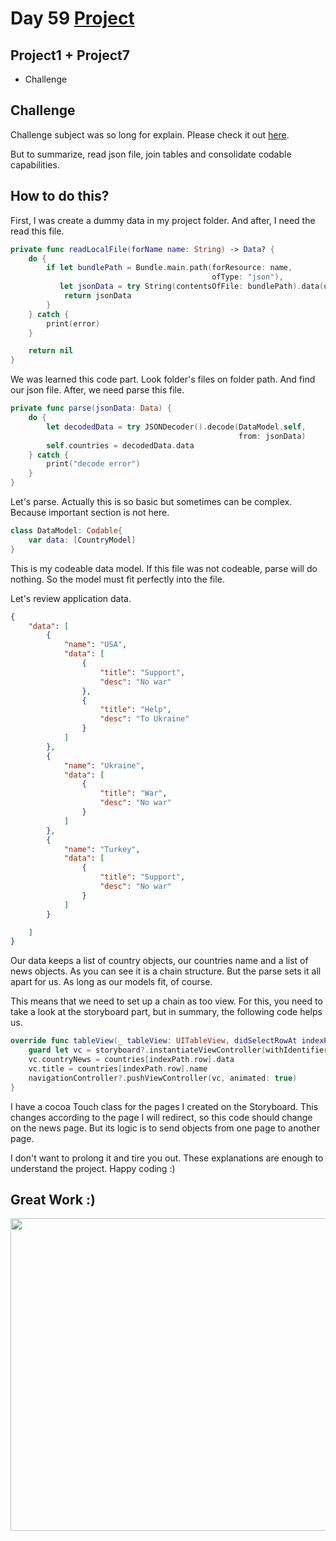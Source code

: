 # Day 59 <a href="https://github.com/devmehmetates/365-day-of-code/tree/main/Project/Day59-Challenge"> Project </a>

##  Project1 + Project7

+ Challenge

## Challenge
Challenge subject was so long for explain. Please check it out <a href="https://www.hackingwithswift.com/guide/6/3/challenge">here</a>.

But to summarize, read json file, join tables and consolidate codable capabilities.

## How to do this?
First, I was create a dummy data in my project folder. And after, I need the read this file.
```swift
private func readLocalFile(forName name: String) -> Data? {
    do {
        if let bundlePath = Bundle.main.path(forResource: name,
                                             ofType: "json"),
           let jsonData = try String(contentsOfFile: bundlePath).data(using: .utf8) {
            return jsonData
        }
    } catch {
        print(error)
    }

    return nil
}
```
We was learned this code part. Look folder's files on folder path. And find our json file. After, we need parse this file.

```swift
private func parse(jsonData: Data) {
    do {
        let decodedData = try JSONDecoder().decode(DataModel.self,
                                                   from: jsonData)
        self.countries = decodedData.data
    } catch {
        print("decode error")
    }
}
```
Let's parse. Actually this is so basic but sometimes can be complex. Because important section is not here. 

```swift
class DataModel: Codable{
    var data: [CountryModel]
}
```
This is my codeable data model. If this file was not codeable, parse will do nothing. So the model must fit perfectly into the file.

Let's review application data.
```json
{
    "data": [
        {
            "name": "USA",
            "data": [
                {
                    "title": "Support",
                    "desc": "No war"
                },
                {
                    "title": "Help",
                    "desc": "To Ukraine"
                }
            ]
        },
        {
            "name": "Ukraine",
            "data": [
                {
                    "title": "War",
                    "desc": "No war"
                }
            ]
        },
        {
            "name": "Turkey",
            "data": [
                {
                    "title": "Support",
                    "desc": "No war"
                }
            ]
        }

    ]
}
```
Our data keeps a list of country objects, our countries name and a list of news objects. As you can see it is a chain structure. But the parse sets it all apart for us. As long as our models fit, of course.

This means that we need to set up a chain as too view. For this, you need to take a look at the storyboard part, but in summary, the following code helps us.
```swift
override func tableView(_ tableView: UITableView, didSelectRowAt indexPath: IndexPath) {
    guard let vc = storyboard?.instantiateViewController(withIdentifier: "CountryNews") as? CountryTableViewController else{ return }
    vc.countryNews = countries[indexPath.row].data
    vc.title = countries[indexPath.row].name
    navigationController?.pushViewController(vc, animated: true)
}
```
I have a cocoa Touch class for the pages I created on the Storyboard. This changes according to the page I will redirect, so this code should change on the news page. But its logic is to send objects from one page to another page.

I don't want to prolong it and tire you out. These explanations are enough to understand the project. Happy coding :)
## Great Work :)

<img src="https://c.tenor.com/Bpv9wTLKMskAAAAC/computer-nerds.gif" width="700" height="500"/>

